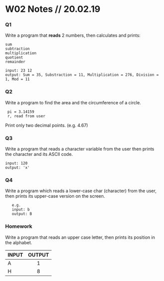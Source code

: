 
# W02 Notes // 20.02.19

### Q1

Write a program that **reads** 2 numbers, then calculates and prints: 

    sum 
    subtraction 
    multiplication 
    quotient 
    remainder 

    input: 23 12
    output: Sum = 35, Substraction = 11, Multiplication = 276, Division = 1, Mod = 11

### Q2

Write a program to find the area and the circumference of a circle.

     pi = 3.14159
     r, read from user
     
Print only two decimal points. (e.g. 4.67)

### Q3
Write a program that reads a character variable from the user then prints the character and its ASCII code.

    input: 120
    output: 'x'

### Q4

Write a program which reads a lower-case char (character) from the user, then prints its upper-case version on the screen. 
  
       e.g. 
       input: b
       output: B 

### Homework

Write a program that reads an upper case letter, then prints its position in the alphabet.

| INPUT      | OUTPUT    |         
| ---------  |:---------:| 
| A      | 1| 
| H     | 8| 



```python

```
